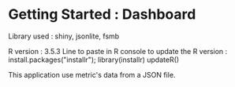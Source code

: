 # Getting Started : Dashboard

Library used : shiny, jsonlite, fsmb

R version : 3.5.3
Line to paste in R console to update the R version :
install.packages("installr"); library(installr)
updateR()



This application use metric's data from a JSON file.

